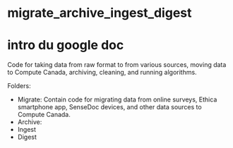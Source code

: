# migrate_archive_ingest_digest
# intro du google doc
Code for taking data from raw format to from various sources, moving data to Compute Canada, archiving, cleaning, and running algorithms.

Folders: 
- Migrate: Contain code for migrating data from online surveys, Ethica smartphone app, SenseDoc devices, and other data sources to Compute Canada. 
- Archive: 
- Ingest
- Digest
